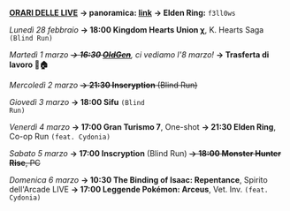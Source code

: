 <b><u>ORARI DELLE LIVE</u></b>
<b>→ panoramica: <a href="https://trello.com/b/iKwdSGf3/sabaku">link</a></b>
<b>→ Elden Ring:</b> <code>f3ll0ws</code>

<i>Lunedì 28 febbraio</i>
<b>→ 18:00 Kingdom Hearts Union χ</b>, K. Hearts Saga <code>(Blind Run)</code>

<i>Martedì 1 marzo </i>
<i><s><b>→ 16:30 <a href="https://www.twitch.tv/oldgenproject">OldGen</a></b></s>, ci vediamo l'8 marzo!</i>
<b>→ Trasferta di lavoro 🚗🏠</b>

<i>Mercoledì 2 marzo</i>
<s><b>→ 21:30 Inscryption</b> (Blind Run)</s>

<i>Giovedì 3 marzo</i>
<b>→ 18:00 Sifu</b> <code>(Blind Run)</code>

<i>Venerdì 4 marzo</i>
<b>→ 17:00 Gran Turismo 7</b>, One-shot
<b>→ 21:30 Elden Ring</b>, Co-op Run <code>(feat. Cydonia)</code>

<i>Sabato 5 marzo</i>
<b>→ 17:00 Inscryption</b> (Blind Run)
<s><b>→ 18:00 Monster Hunter Rise</b>, PC</s>

<i>Domenica 6 marzo</i>
<b>→ 10:30 The Binding of Isaac: Repentance</b>, Spirito dell'Arcade LIVE
<b>→ 17:00 Leggende Pokémon: Arceus</b>, Vet. Inv. <code>(feat. Cydonia)</code>
